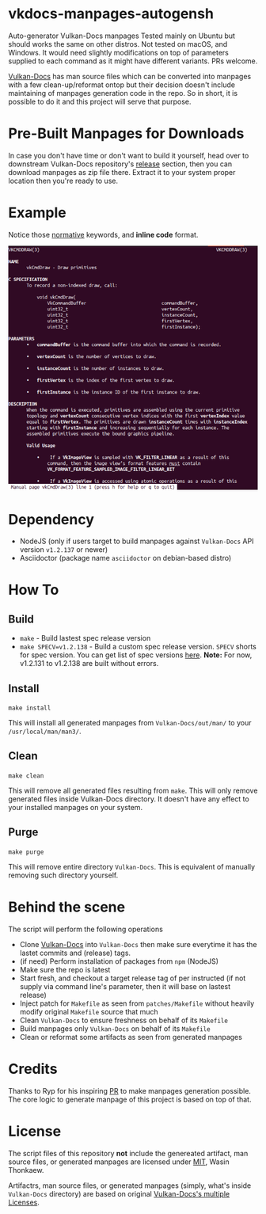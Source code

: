 # vkdocs-manpages-autogensh

Auto-generator Vulkan-Docs manpages
Tested mainly on Ubuntu but should works the same on other distros.
Not tested on macOS, and Windows. It would need slightly modifications on top of parameters supplied to each command as it might have different variants. PRs welcome.

[Vulkan-Docs](https://github.com/KhronosGroup/Vulkan-Docs) has man source files which can be converted into manpages with a few clean-up/reformat ontop but
their decision doesn't include maintaining of manpages generation code in the repo. So in short, it is possible to do it and this project will serve that purpose.

# Pre-Built Manpages for Downloads

In case you don't have time or don't want to build it yourself, head over to downstream Vulkan-Docs repository's [release](https://github.com/haxpor/Vulkan-Docs/releases) section, then you can download manpages as zip file there. Extract it to your system proper location then you're ready to use.

# Example

Notice those <u>normative</u> keywords, and **inline code** format.

![example man page](example.png)

# Dependency

* NodeJS (only if users target to build manpages against `Vulkan-Docs` API version `v1.2.137` or newer)
* Asciidoctor (package name `asciidoctor` on debian-based distro)

# How To

## Build

* `make` - Build lastest spec release version
* `make SPECV=v1.2.138` - Build a custom spec release version. `SPECV` shorts for spec version. You can get list of spec versions [here](https://github.com/KhronosGroup/Vulkan-Docs/releases). **Note:** For now, v1.2.131 to v1.2.138 are built without errors.


## Install

`make install`

This will install all generated manpages from `Vulkan-Docs/out/man/` to your `/usr/local/man/man3/`.

## Clean

`make clean`

This will remove all generated files resulting from `make`. This will only remove generated files inside Vulkan-Docs directory.
It doesn't have any effect to your installed manpages on your system.

## Purge

`make purge`

This will remove entire directory `Vulkan-Docs`. This is equivalent of manually removing such directory yourself.

# Behind the scene

The script will perform the following operations

* Clone [Vulkan-Docs](https://github.com/KhronosGroup/Vulkan-Docs) into `Vulkan-Docs` then make sure everytime it has the lastet commits and (release) tags.
* (if need) Perform installation of packages from `npm` (NodeJS)
* Make sure the repo is latest
* Start fresh, and checkout a target release tag of per instructed (if not supply via command line's parameter, then it will base on lastest release)
* Inject patch for `Makefile` as seen from `patches/Makefile` without heavily modify original `Makefile` source that much
* Clean `Vulkan-Docs` to ensure freshness on behalf of its `Makefile`
* Build manpages only `Vulkan-Docs` on behalf of its `Makefile`
* Clean or reformat some artifacts as seen from generated manpages

# Credits

Thanks to Ryp for his inspiring [PR](https://github.com/KhronosGroup/Vulkan-Docs/pull/839/files) to make manpages generation possible.
The core logic to generate manpage of this project is based on top of that.

# License

The script files of this repository **not** include the genereated artifact, man source files, or generated manpages are licensed under [MIT](https://github.com/haxpor/vkdocs-manpages-autogensh/blob/master/LICENSE), Wasin Thonkaew.

Artifactrs, man source files, or generated manpages (simply, what's inside `Vulkan-Docs` directory) are based on original [Vulkan-Docs's multiple Licenses](https://github.com/KhronosGroup/Vulkan-Docs/blob/master/COPYING.md).
